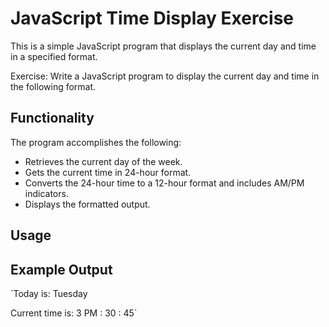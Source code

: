 # JavaScript Time Display Exercise

This is a simple JavaScript program that displays the current day and time in a specified format.

Exercise: Write a JavaScript program to display the current day and time in the following format.

## Functionality

The program accomplishes the following:

- Retrieves the current day of the week.
- Gets the current time in 24-hour format.
- Converts the 24-hour time to a 12-hour format and includes AM/PM indicators.
- Displays the formatted output.

## Usage

## Example Output

`Today is: Tuesday

Current time is: 3 PM : 30 : 45`
